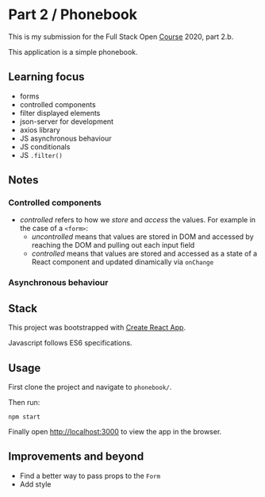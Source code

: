 # Part 2 / Phonebook

This is my submission for the Full Stack Open [Course](https://fullstackopen.com/en) 2020, part 2.b.

This application is a simple phonebook.

## Learning focus

- forms
- controlled components
- filter displayed elements
- json-server for development
- axios library
- JS asynchronous behaviour
- JS conditionals
- JS `.filter()`

## Notes

### Controlled components
- *controlled* refers to how we *store* and *access* the values. For example in the case of a `<form>`:
  - *uncontrolled* means that values are stored in DOM and accessed by reaching the DOM and pulling out each input field
  - *controlled* means that values are stored and accessed as a state of a React component and updated dinamically via ``onChange``

### Asynchronous behaviour

## Stack

This project was bootstrapped with [Create React App](https://github.com/facebook/create-react-app).

Javascript follows ES6 specifications.

## Usage

First clone the project and navigate to ``phonebook/``.

Then run:

`npm start`

Finally open [http://localhost:3000](http://localhost:3000) to view the app in the browser.


## Improvements and beyond

- Find a better way to pass props to the ``Form``
- Add style